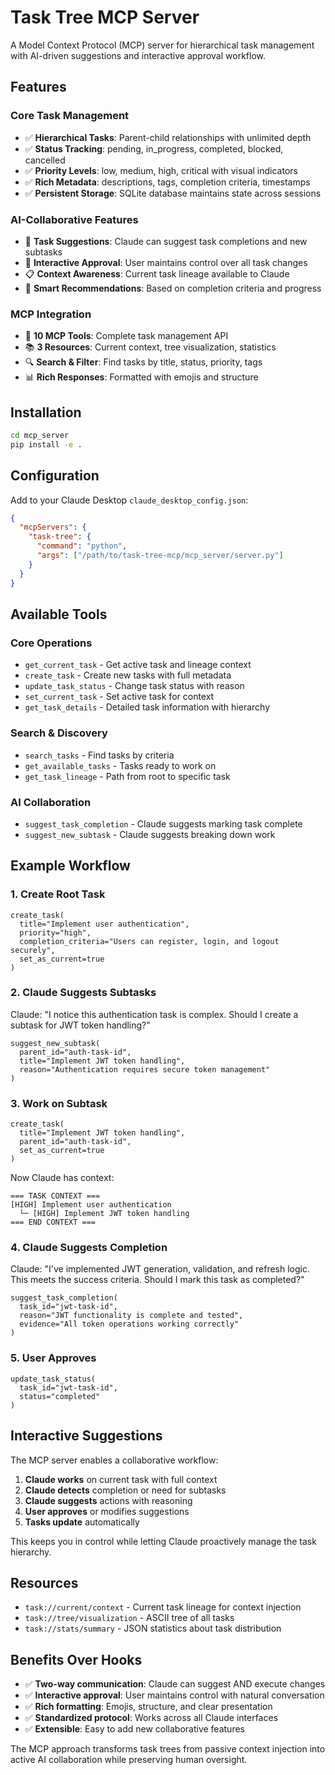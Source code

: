 # Task Tree MCP Server

A Model Context Protocol (MCP) server for hierarchical task management with AI-driven suggestions and interactive approval workflow.

## Features

### Core Task Management
- ✅ **Hierarchical Tasks**: Parent-child relationships with unlimited depth
- ✅ **Status Tracking**: pending, in_progress, completed, blocked, cancelled
- ✅ **Priority Levels**: low, medium, high, critical with visual indicators
- ✅ **Rich Metadata**: descriptions, tags, completion criteria, timestamps
- ✅ **Persistent Storage**: SQLite database maintains state across sessions

### AI-Collaborative Features
- 🤖 **Task Suggestions**: Claude can suggest task completions and new subtasks
- 🔄 **Interactive Approval**: User maintains control over all task changes
- 📋 **Context Awareness**: Current task lineage available to Claude
- 🎯 **Smart Recommendations**: Based on completion criteria and progress

### MCP Integration
- 📡 **10 MCP Tools**: Complete task management API
- 📚 **3 Resources**: Current context, tree visualization, statistics
- 🔍 **Search & Filter**: Find tasks by title, status, priority, tags
- 📊 **Rich Responses**: Formatted with emojis and structure

## Installation

```bash
cd mcp_server
pip install -e .
```

## Configuration

Add to your Claude Desktop `claude_desktop_config.json`:

```json
{
  "mcpServers": {
    "task-tree": {
      "command": "python",
      "args": ["/path/to/task-tree-mcp/mcp_server/server.py"]
    }
  }
}
```

## Available Tools

### Core Operations
- `get_current_task` - Get active task and lineage context
- `create_task` - Create new tasks with full metadata
- `update_task_status` - Change task status with reason
- `set_current_task` - Set active task for context
- `get_task_details` - Detailed task information with hierarchy

### Search & Discovery  
- `search_tasks` - Find tasks by criteria
- `get_available_tasks` - Tasks ready to work on
- `get_task_lineage` - Path from root to specific task

### AI Collaboration
- `suggest_task_completion` - Claude suggests marking task complete
- `suggest_new_subtask` - Claude suggests breaking down work

## Example Workflow

### 1. Create Root Task
```
create_task(
  title="Implement user authentication",
  priority="high", 
  completion_criteria="Users can register, login, and logout securely",
  set_as_current=true
)
```

### 2. Claude Suggests Subtasks
Claude: "I notice this authentication task is complex. Should I create a subtask for JWT token handling?"

```
suggest_new_subtask(
  parent_id="auth-task-id",
  title="Implement JWT token handling", 
  reason="Authentication requires secure token management"
)
```

### 3. Work on Subtask
```
create_task(
  title="Implement JWT token handling",
  parent_id="auth-task-id",
  set_as_current=true
)
```

Now Claude has context:
```
=== TASK CONTEXT ===
[HIGH] Implement user authentication
  └─ [HIGH] Implement JWT token handling
=== END CONTEXT ===
```

### 4. Claude Suggests Completion
Claude: "I've implemented JWT generation, validation, and refresh logic. This meets the success criteria. Should I mark this task as completed?"

```
suggest_task_completion(
  task_id="jwt-task-id",
  reason="JWT functionality is complete and tested",
  evidence="All token operations working correctly"
)
```

### 5. User Approves
```
update_task_status(
  task_id="jwt-task-id", 
  status="completed"
)
```

## Interactive Suggestions

The MCP server enables a collaborative workflow:

1. **Claude works** on current task with full context
2. **Claude detects** completion or need for subtasks  
3. **Claude suggests** actions with reasoning
4. **User approves** or modifies suggestions
5. **Tasks update** automatically

This keeps you in control while letting Claude proactively manage the task hierarchy.

## Resources

- `task://current/context` - Current task lineage for context injection
- `task://tree/visualization` - ASCII tree of all tasks
- `task://stats/summary` - JSON statistics about task distribution

## Benefits Over Hooks

- ✅ **Two-way communication**: Claude can suggest AND execute changes
- ✅ **Interactive approval**: User maintains control with natural conversation
- ✅ **Rich formatting**: Emojis, structure, and clear presentation
- ✅ **Standardized protocol**: Works across all Claude interfaces
- ✅ **Extensible**: Easy to add new collaborative features

The MCP approach transforms task trees from passive context injection into active AI collaboration while preserving human oversight.